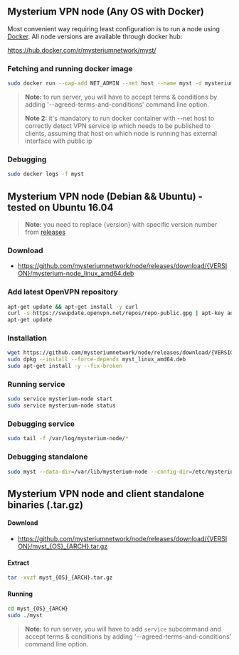 ## Mysterium VPN node (Any OS with Docker)

Most convenient way requiring least configuration is to run a node using [Docker](https://docs.docker.com/install/).
All node versions are available through docker hub:

https://hub.docker.com/r/mysteriumnetwork/myst/

### Fetching and running docker image
```bash
sudo docker run --cap-add NET_ADMIN --net host --name myst -d mysteriumnetwork/myst service --agreed-terms-and-conditions
```

>**Note:** to run server, you will have to accept terms & conditions by adding '--agreed-terms-and-conditions' command line option.
>
>**Note 2:** it's mandatory to run docker container with --net host to correctly detect VPN service ip which needs to be published to clients, assuming that host on which node is running has external interface with public ip

### Debugging
```bash
sudo docker logs -f myst
```

## Mysterium VPN node (Debian && Ubuntu) - tested on Ubuntu 16.04
>**Note:** you need to replace {version} with specific version number from [releases](https://github.com/mysteriumnetwork/node/releases/)

### Download
 * https://github.com/mysteriumnetwork/node/releases/download/{VERSION}/mysterium-node_linux_amd64.deb

###  Add latest OpenVPN repository

```bash
apt-get update && apt-get install -y curl
curl -s https://swupdate.openvpn.net/repos/repo-public.gpg | apt-key add && echo "deb http://build.openvpn.net/debian/openvpn/stable xenial main" > /etc/apt/sources.list.d/openvpn-aptrepo.list && rm -rf /var/cache/apt/* /var/lib/apt/lists/*
apt-get update
```

### Installation
```bash
wget https://github.com/mysteriumnetwork/node/releases/download/{VERSION}/myst_linux_amd64.deb
sudo dpkg --install --force-depends myst_linux_amd64.deb
sudo apt-get install -y --fix-broken
```

### Running service
```bash
sudo service mysterium-node start
sudo service mysterium-node status
```

### Debugging service
```bash
sudo tail -f /var/log/mysterium-node/*
```

### Debugging standalone
```bash
sudo myst --data-dir=/var/lib/mysterium-node --config-dir=/etc/mysterium-node --runtime-dir=/tmp --identity=0x123456..
```

## Mysterium VPN node and client standalone binaries (.tar.gz)

#### Download
 * https://github.com/mysteriumnetwork/node/releases/download/{VERSION}/myst_{OS}_{ARCH}.tar.gz

#### Extract
```bash
tar -xvzf myst_{OS}_{ARCH}.tar.gz
```

#### Running
```bash
cd myst_{OS}_{ARCH}
sudo ./myst
```

>**Note:** to run server, you will have to add `service` subcommand and accept terms & conditions by adding '--agreed-terms-and-conditions' command line option.
